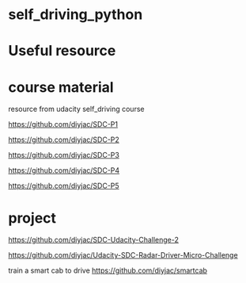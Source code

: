 # self_driving_python

# Useful resource
# course material
resource from udacity self_driving course

https://github.com/diyjac/SDC-P1

https://github.com/diyjac/SDC-P2

https://github.com/diyjac/SDC-P3

https://github.com/diyjac/SDC-P4

https://github.com/diyjac/SDC-P5


# project

https://github.com/diyjac/SDC-Udacity-Challenge-2

https://github.com/diyjac/Udacity-SDC-Radar-Driver-Micro-Challenge

train a smart cab to drive
https://github.com/diyjac/smartcab